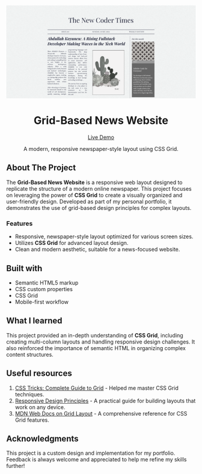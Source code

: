 ![Grid-Based News Website](./img/project%20preview.png?raw=true)

<h1 align="center">Grid-Based News Website</h1>

<div align="center">

[Live Demo](https://wiseweb-works.github.io/grid-based-news-website//)

A modern, responsive newspaper-style layout using CSS Grid.

</div>

## About The Project

The **Grid-Based News Website** is a responsive web layout designed to replicate the structure of a modern online newspaper. This project focuses on leveraging the power of **CSS Grid** to create a visually organized and user-friendly design. Developed as part of my personal portfolio, it demonstrates the use of grid-based design principles for complex layouts.

### Features

- Responsive, newspaper-style layout optimized for various screen sizes.
- Utilizes **CSS Grid** for advanced layout design.
- Clean and modern aesthetic, suitable for a news-focused website.

## Built with

- Semantic HTML5 markup
- CSS custom properties
- CSS Grid
- Mobile-first workflow

## What I learned

This project provided an in-depth understanding of **CSS Grid**, including creating multi-column layouts and handling responsive design challenges. It also reinforced the importance of semantic HTML in organizing complex content structures.

## Useful resources

1. [CSS Tricks: Complete Guide to Grid](https://css-tricks.com/snippets/css/complete-guide-grid/) - Helped me master CSS Grid techniques.
2. [Responsive Design Principles](https://web.dev/responsive-web-design-basics/) - A practical guide for building layouts that work on any device.
3. [MDN Web Docs on Grid Layout](https://developer.mozilla.org/en-US/docs/Web/CSS/CSS_Grid_Layout) - A comprehensive reference for CSS Grid features.

## Acknowledgments

This project is a custom design and implementation for my portfolio. Feedback is always welcome and appreciated to help me refine my skills further!

